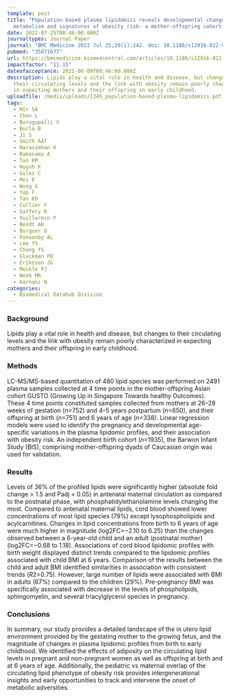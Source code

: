```yaml
---
template: post
title: "Population-based plasma lipidomics reveals developmental changes in
  metabolism and signatures of obesity risk: a mother-offspring cohort study"
date: 2022-07-25T08:46:00.000Z
journaltypes: Journal Paper
journal: "BMC Medicine 2022 Jul 25;20(1):242. doi: 10.1186/s12916-022-02432-y"
pubmed: "35871677"
url: https://bmcmedicine.biomedcentral.com/articles/10.1186/s12916-022-02432-y
impactfactor: "11.15"
dateofacceptance: 2022-06-09T08:46:00.000Z
description: Lipids play a vital role in health and disease, but changes to
  their circulating levels and the link with obesity remain poorly characterized
  in expecting mothers and their offspring in early childhood.
uploadfile: /media/uploads/1345_population-based-plasma-lipidomics.pdf
tags:
  - Mir SA
  - Chen L
  - Burugupalli S
  - Burla B
  - Ji S
  - Smith AAT
  - Narasimhan K
  - Ramasamy A
  - Tan KM
  - Huynh K
  - Giles C
  - Mei D
  - Wong G
  - Yap F
  - Tan KH
  - Collier F
  - Saffery R
  - Vuillermin P
  - Bendt AK
  - Burgner D
  - Ponsonby AL
  - Lee YS
  - Chong YS
  - Gluckman PD
  - Eriksson JG
  - Meikle PJ
  - Wenk MR
  - Karnani N
categories:
  - Biomedical Datahub Division
---
```

<!--StartFragment-->

### Background

Lipids play a vital role in health and disease, but changes to their circulating levels and the link with obesity remain poorly characterized in expecting mothers and their offspring in early childhood.

### Methods

LC-MS/MS-based quantitation of 480 lipid species was performed on 2491 plasma samples collected at 4 time points in the mother-offspring Asian cohort GUSTO (Growing Up in Singapore Towards healthy Outcomes). These 4 time points constituted samples collected from mothers at 26–28 weeks of gestation (*n*=752) and 4–5 years postpartum (*n*=650), and their offspring at birth (*n*=751) and 6 years of age (*n*=338). Linear regression models were used to identify the pregnancy and developmental age-specific variations in the plasma lipidomic profiles, and their association with obesity risk. An independent birth cohort (*n*=1935), the Barwon Infant Study (BIS), comprising mother-offspring dyads of Caucasian origin was used for validation.

### Results

Levels of 36% of the profiled lipids were significantly higher (absolute fold change > 1.5 and Padj < 0.05) in antenatal maternal circulation as compared to the postnatal phase, with phosphatidylethanolamine levels changing the most. Compared to antenatal maternal lipids, cord blood showed lower concentrations of most lipid species (79%) except lysophospholipids and acylcarnitines. Changes in lipid concentrations from birth to 6 years of age were much higher in magnitude (log2FC=−2.10 to 6.25) than the changes observed between a 6-year-old child and an adult (postnatal mother) (log2FC=−0.68 to 1.18). Associations of cord blood lipidomic profiles with birth weight displayed distinct trends compared to the lipidomic profiles associated with child BMI at 6 years. Comparison of the results between the child and adult BMI identified similarities in association with consistent trends (*R*2=0.75). However, large number of lipids were associated with BMI in adults (67%) compared to the children (29%). Pre-pregnancy BMI was specifically associated with decrease in the levels of phospholipids, sphingomyelin, and several triacylglycerol species in pregnancy.

### Conclusions

In summary, our study provides a detailed landscape of the in utero lipid environment provided by the gestating mother to the growing fetus, and the magnitude of changes in plasma lipidomic profiles from birth to early childhood. We identified the effects of adiposity on the circulating lipid levels in pregnant and non-pregnant women as well as offspring at birth and at 6 years of age. Additionally, the pediatric vs maternal overlap of the circulating lipid phenotype of obesity risk provides intergenerational insights and early opportunities to track and intervene the onset of metabolic adversities.

<!--EndFragment-->